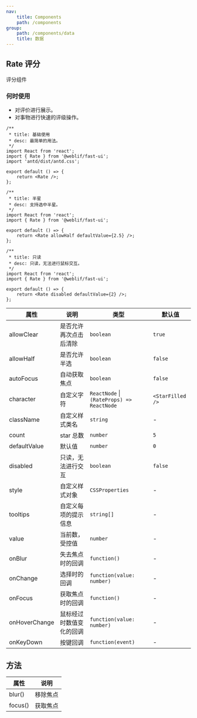 ```yaml
---
nav:
    title: Components
    path: /components
group:
    path: /components/data
    title: 数据
---
```


## Rate 评分

评分组件

### 何时使用

-   对评价进行展示。
-   对事物进行快速的评级操作。

<div class="fu-half-inline-block">

```tsx
/**
 * title: 基础使用
 * desc: 最简单的用法。
 */
import React from 'react';
import { Rate } from '@weblif/fast-ui';
import 'antd/dist/antd.css';

export default () => {
    return <Rate />;
};
```

</div>

<div class="fu-half-inline-block">

```tsx
/**
 * title: 半星
 * desc: 支持选中半星。
 */
import React from 'react';
import { Rate } from '@weblif/fast-ui';

export default () => {
    return <Rate allowHalf defaultValue={2.5} />;
};
```

</div>

<div class="fu-half-inline-block">

```tsx
/**
 * title: 只读
 * desc: 只读，无法进行鼠标交互。
 */
import React from 'react';
import { Rate } from '@weblif/fast-ui';

export default () => {
    return <Rate disabled defaultValue={2} />;
};
```

</div>

| 属性 | 说明 | 类型 | 默认值 |
| --- | --- | --- | --- |
| allowClear | 是否允许再次点击后清除 | `boolean` | `true` |
| allowHalf | 是否允许半选 | `boolean` | `false` |
| autoFocus | 自动获取焦点 | `boolean` | `false` |
| character | 自定义字符 | `ReactNode` \| `(RateProps) => ReactNode` | `<StarFilled />` |
| className | 自定义样式类名 | `string` | - |
| count | star 总数 | `number` | `5` |
| defaultValue | 默认值 | `number` | `0` |
| disabled | 只读，无法进行交互 | `boolean` | `false` |
| style | 自定义样式对象 | `CSSProperties` | - |
| tooltips | 自定义每项的提示信息 | `string[]` | - |
| value | 当前数，受控值 | `number` | - |
| onBlur | 失去焦点时的回调 | `function()` | - |
| onChange | 选择时的回调 | `function(value: number)` | - |
| onFocus | 获取焦点时的回调 | `function()` | - |
| onHoverChange | 鼠标经过时数值变化的回调 | `function(value: number)` | - |
| onKeyDown | 按键回调 | `function(event)` | - |

## 方法

| 属性    | 说明     |
| ------- | -------- |
| blur()  | 移除焦点 |
| focus() | 获取焦点 |
